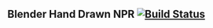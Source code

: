 ## Blender Hand Drawn NPR [![Build Status](https://travis-ci.com/cjbel/blender-hand-drawn-npr.svg?branch=master)](https://travis-ci.com/cjbel/blender-hand-drawn-npr)